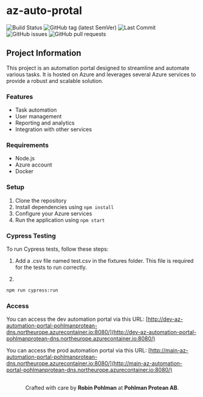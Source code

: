 # az-auto-protal


![Build Status](https://github.com/Ridvan-bot/az-auto-protal/actions/workflows/deploy.yml/badge.svg)
![GitHub tag (latest SemVer)](https://img.shields.io/github/v/tag/Ridvan-bot/az-auto-protal?label=version&sort=semver)
![Last Commit](https://img.shields.io/github/last-commit/Ridvan-bot/az-auto-protal)
![GitHub issues](https://img.shields.io/github/issues/Ridvan-bot/az-auto-protal)
![GitHub pull requests](https://img.shields.io/github/issues-pr/Ridvan-bot/az-auto-protal)

## Project Information
This project is an automation portal designed to streamline and automate various tasks. It is hosted on Azure and leverages several Azure services to provide a robust and scalable solution.

### Features
- Task automation
- User management
- Reporting and analytics
- Integration with other services

### Requirements
- Node.js
- Azure account
- Docker

### Setup
1. Clone the repository
2. Install dependencies using `npm install`
3. Configure your Azure services
4. Run the application using `npm start`

### Cypress Testing
To run Cypress tests, follow these steps:

1. Add a .csv file named test.csv in the fixtures folder. This file is required for the tests to run correctly.

2. 
```sh
npm run cypress:run
```

### Access
You can access the dev automation portal via this URL:
[http://dev-az-automation-portal-pohlmanprotean-dns.northeurope.azurecontainer.io:8080/](http://dev-az-automation-portal-pohlmanprotean-dns.northeurope.azurecontainer.io:8080/)

You can access the prod automation portal via this URL:
[http://main-az-automation-portal-pohlmanprotean-dns.northeurope.azurecontainer.io:8080/](http://main-az-automation-portal-pohlmanprotean-dns.northeurope.azurecontainer.io:8080/)

##
<p align="center">
  Crafted with care by <strong>Robin Pohlman</strong> at <strong>Pohlman Protean AB</strong>.
</p>
